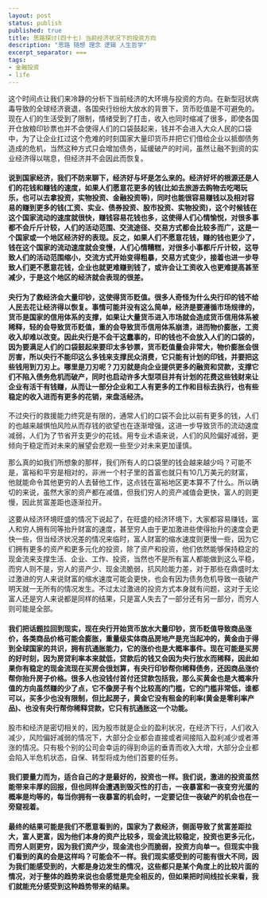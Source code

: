 ```yaml
---
layout: post
status: publish
published: true
title: 思路探讨(四十七) 当前经济状况下的投资方向
description: "思路 随想 理念 逻辑 人生哲学"
excerpt_separator: ===
tags:
- 金融投资
- life
---
```


这个时间点让我们来冷静的分析下当前经济的大环境与投资的方向。在新型冠状病毒导致的全球经济衰退，各国央行纷纷大放水的背景下，货币贬值是不可避免的。现在人们的生活受到了限制，情绪受到了打击，收入也同时缩减了很多，即使各国开仓放粮印钞票也并不会使得人们的口袋鼓起来，钱并不会进入大众人民的口袋中，为了让企业扛过这个危难的时刻国家大量印货币并把它们借给企业以抵御债务造成的危机，当然这种方式只会增加债务，延缓破产的时间，虽然让融不到资的实业经济得以喘息，但经济并不会因此而恢复。

#### 说到国家经济，我们不防来聊下，经济好与坏是怎么来的。经济好坏的根源还是人们的花钱和赚钱的速度，如果人们愿意花更多的钱(比如去旅游去购物去吃喝玩乐，也可以去拿投资，实物投资、金融投资等)，同时也能很容易赚钱以及相对容易的赚到更多的钱(工资、实业、债券投资、股市投资、实物投资)，这个时候钱在这个国家流动的速度就很快，赚钱容易花钱也多，这使得人们心情愉悦，对很多事都不会斤斤计较，人们的活动范围、交流途径、交易方式都会比较多而广，这是一个国家或一个地区经济好的表现。反之，如果人们不愿意花钱，赚的钱也更少了，钱在这个国家的流动速度就会变慢，人们心情糟糕，对很多小事都斤斤计较，这导致人们的活动范围缩小，交流方式开始变得粗暴，交易方式变少，接着也进一步导致人们更不愿意花钱，企业也就更难赚到钱了，或许会让工资收入也更难提高甚至减少，于是这个地区的经济就会表现的很差。

#### 央行为了救经济会大量印钞，这使得货币贬值。很多人奇怪为什么央行印的钱不给人民去花让经济得以恢复。事情可能并没有这么简单，经济是要遵循市场规律的，货币是国家的信用体系的支撑，如果让大量货币进入市场就会造成货币信用体系被稀释，轻的会导致货币贬值，重的会导致货币信用体系崩溃，进而物价膨胀，工资收入却难以改变。因此央行是不会干这蠢事的，印的钱也不会放入人们的口袋的，因为要满足人们的口袋鼓起来要印太多钞票，货币贬值量会非常大，物价膨胀会很厉害，所以央行不能印这么多钱来支撑民众消费，它只能有计划的印钱，并要把这些钱用到刀刃上。哪里是刀刃呢？刀刃就是向企业提供更多的融资和贷款，支撑它们不陷入债务危机而破产，同时也启动许多大型项目并有计划的花费这些钱财来让企业有活干有钱赚，从而让一部分企业和工人有更多的工作和目标去执行，也有些稳定的收入进而有更多的花销，来盘活经济。

不过央行的救援能力终究是有限的，通常人们的口袋不会比以前有更多的钱，人们的也越来越惧怕风险从而存钱的欲望也在逐渐增强，这进一步导致货币的流动速度减弱，人们为了节省开支更少的花钱。用专业术语来说，人们的风险偏好减弱，更倾向于稳定而对未来的展望会悲观一些至少对未来更加谨慎。

那么真的如我们所想象的那样，我们所有人的口袋里的钱会越来越少吗？可能不是，富裕和平穷是相对的，非洲一个村子里的首富也就只有10几万美元的财富，他就能命令其他更穷的人去替他工作，这点钱在富裕地区更本算不了什么。所以确切的来说，虽然大家的资产都在减值，但我们穷人的资产减值会更快，富人的则更慢，因此贫富差距也逐渐拉开。

这要从经济环境旺盛的情况下说起了，在旺盛的经济环境下，大家都容易赚钱，富人和穷人拥有同等抬升财富的速度，甚至穷人由于更加激进些使得抬升的速度会更快一些，但当经济状况差的情况来临时，富人财富的缩水速度则更慢一些，因为它们拥有更多的资产和更多元化的投资，除了资产和投资，他们依然能够保持稳定的现金流来支撑生活、企业、工作、投资，当然也不是所有富人都能做到这么平稳，而穷人则不是，穷人的资产少、现金流脆弱，抗风险能力差，对于那些在鼎盛时太过激进的穷人来说财富的缩水速度可能会更快，也会有因为债务危机导致一夜破产明天就一无所有的情况发生。不过太过激进的投资方式本身就有问题，这对于无论富人还是穷人来说都是同样的结果，只是富人失去了一部分还有另一部分，而穷人则可能是全部。

#### 我们把话题拉回到现实，现在央行开始货币放水大量印钞，货币贬值导致商品涨价，各类商品价格可能会膨胀，重量级实体商品房地产是充当起冲的，黄金由于得到全球国家的共识，拥有抗通胀能力，它的涨价也是大概率事件。现在可能是买房的好时刻，因为房贷利率本来就低，贷款后的钱又会因为央行放水而稀释，因此如果你有稳定的现金流现在买房会很划算，有央行印钞帮你稀释债务，还因商品涨价帮你抬升房子价格。很多人也没钱付首付还贷款包括我，那么买黄金也是大概率升值的方向虽然赚的少了点，它不像房子有个比较高的门槛，它的门槛非常低，谁都可以，买多少也没有限制，但比起房子，黄金它没有租金的利率(黄金是零利率产品)、也没有央行帮你稀释贷款，它只有抗通胀这一个功能。

股市和经济是密切相关的，因为股市就是企业的盈利状况，在经济下行，人们收入减少，风险偏好减弱的情况下，大部分企业都会直接或者间接陷入盈利减少或者滞涨的情况。只有极个别的公司会幸运的得到命运的垂青而收入大增，大部分企业都会陷入半危机状态，自保、转型将成为他们首要的任务。

#### 我们要量力而为，适合自己的才是最好的，投资也一样。我们说，激进的投资虽然能带来丰厚的回报，但也同样会遭遇到毁灭性的打击，一夜暴富和一夜变穷光蛋的概率是均等的，每当你拥有一夜暴富的机会时，一定要记住一夜破产的机会也在一旁窥视着。

#### 最终的结果可能是我们不愿意看到的，国家为了救经济，侧面导致了贫富差距拉大，富人更富，因为他们本身的资产比较多，现金流比较稳定，投资也更多元化，而穷人则更穷，因为我们资产少，现金流也少而脆弱，投资方向单一。但现实中我们看到的真的会是这样吗？可能会不一样。我们现实感受到的可能有很大不同，因为我们能感受到的，大都是身边发生的情况，这些都只是某个角度上的比较片面的情况，对于整体的趋势来说也会感觉是完全相反的，但如果把时间线拉长来看，我们就能充分感受到这种趋势带来的结果。



